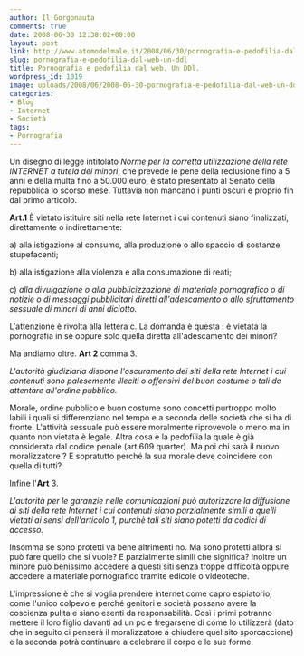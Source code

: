 ```yaml
---
author: Il Gorgonauta
comments: true
date: 2008-06-30 12:38:02+00:00
layout: post
link: http://www.atomodelmale.it/2008/06/30/pornografia-e-pedofilia-dal-web-un-ddl/
slug: pornografia-e-pedofilia-dal-web-un-ddl
title: Pornografia e pedofilia dal web. Un DDl.
wordpress_id: 1019
image: uploads/2008/06/2008-06-30-pornografia-e-pedofilia-dal-web-un-ddl.jpg
categories:
- Blog
- Internet
- Società
tags:
- Pornografia
---
```


Un disegno di legge intitolato _Norme per la corretta utilizzazione della rete INTERNET a  tutela dei minori_, che prevede le pene della reclusione fino a 5 anni e della multa fino a 50.000 euro, è stato presentato al Senato della repubblica lo scorso mese. Tuttavia non mancano i punti oscuri e proprio fin dal primo articolo.

**Art.1** È vietato istituire siti nella rete Internet i cui contenuti siano finalizzati, direttamente o indirettamente:

a) alla istigazione al consumo, alla produzione o allo spaccio di sostanze stupefacenti;

b) alla istigazione alla violenza e alla consumazione di reati;

c) _alla divulgazione o alla pubblicizzazione di materiale pornografico o di notizie o di messaggi pubblicitari diretti all'adescamento o allo sfruttamento sessuale di minori di anni diciotto._

L'attenzione è rivolta alla lettera c. La domanda è questa : è vietata la pornografia in sè oppure solo quella diretta all'adescamento dei minori?

Ma andiamo oltre. **Art 2** comma 3.

_L'autorità giudiziaria dispone l'oscuramento dei siti della rete Internet i cui contenuti sono palesemente illeciti o offensivi del buon costume o tali da attentare all'ordine pubblico._

Morale, ordine pubblico e buon costume sono concetti purtroppo molto labili i quali si differenziano nel tempo e a seconda delle società che si ha di fronte. L'attività sessuale può essere moralmente riprovevole o meno ma in quanto non vietata è legale. Altra cosa è la pedofilia la quale è già considerata dal codice penale (art 609 quarter). Ma poi chi sarà il nuovo moralizzatore ? E sopratutto perché la sua morale deve coincidere con quella di tutti?

Infine l'**Art** 3.

_L'autorità per le garanzie nelle comunicazioni può autorizzare la diffusione di siti della rete Internet i cui contenuti siano parzialmente simili a quelli vietati ai sensi dell'articolo 1, purchè tali siti siano potetti da codici di accesso._

Insomma se sono protetti va bene altrimenti no. Ma sono protetti allora si può fare quello che si vuole? E parzialmente simili che significa? Inoltre un minore può benissimo accedere a questi siti senza troppe difficoltà oppure accedere a materiale pornografico tramite edicole o videoteche.

L'impressione è che si voglia prendere internet come capro espiatorio, come l'unico colpevole perché genitori e società possano avere la coscienza pulita e siano esenti da responsabilità. Così i primi potranno mettere il loro figlio davanti ad un pc e fregarsene di come lo utilizzerà (dato che in seguito ci penserà il moralizzatore a chiudere quel sito sporcaccione) e la seconda potrà continuare a celebrare il corpo e le sue forme.
